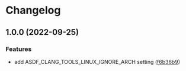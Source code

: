 # Changelog

## 1.0.0 (2022-09-25)


### Features

* add ASDF_CLANG_TOOLS_LINUX_IGNORE_ARCH setting ([f6b36b9](https://www.github.com/amrox/asdf-clang-tools/commit/f6b36b94e672d7f655f4c65563c5e109de6ec53f))

